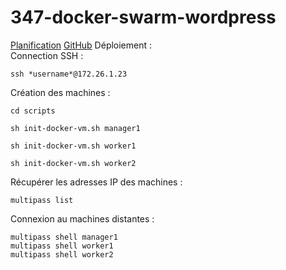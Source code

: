 # 347-docker-swarm-wordpress
[Planification](https://github.com/users/joaberch/projects/2/views/1)
[GitHub](https://github.com/joaberch/347-docker-swarm-wordpress)
Déploiement :  
Connection SSH :  
```
ssh *username*@172.26.1.23
```  
Création des machines :  
```
cd scripts
```  
```
sh init-docker-vm.sh manager1
```  
```
sh init-docker-vm.sh worker1
```  
```
sh init-docker-vm.sh worker2
```  
Récupérer les adresses IP des machines :  
```
multipass list
```  
Connexion au machines distantes :  
```
multipass shell manager1
multipass shell worker1
multipass shell worker2
```  
